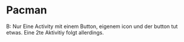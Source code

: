Pacman
======

B: Nur Eine Activity mit einem Button, eigenem icon und der button tut etwas. Eine 2te Aktivitiy folgt allerdings.